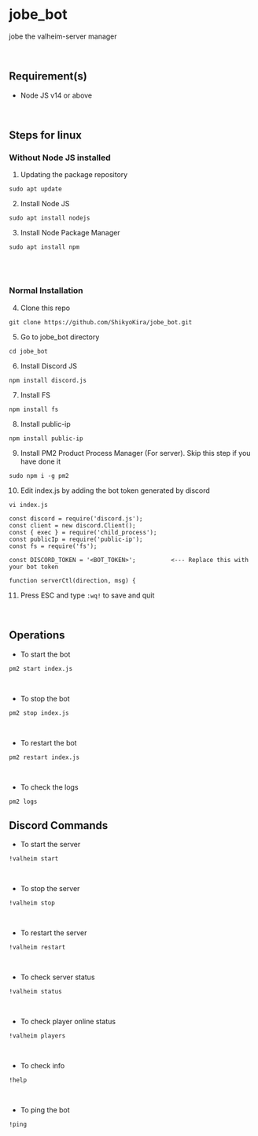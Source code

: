 # jobe_bot
jobe the valheim-server manager

<br>

## Requirement(s)
- Node JS v14 or above

<br>

## Steps for linux

### Without Node JS installed

1. Updating the package repository 
```
sudo apt update
```

2. Install Node JS
```
sudo apt install nodejs
```

3. Install Node Package Manager
```
sudo apt install npm
``` 

<br>
<br>

### Normal Installation

4. Clone this repo
```
git clone https://github.com/ShikyoKira/jobe_bot.git
```

5. Go to jobe_bot directory
```
cd jobe_bot
```

6. Install Discord JS
```
npm install discord.js
```

7. Install FS
```
npm install fs
```

8. Install public-ip
```
npm install public-ip
```

9. Install PM2 Product Process Manager (For server). Skip this step if you have done it
```
sudo npm i -g pm2
```

10. Edit index.js by adding the bot token generated by discord
```
vi index.js
```
```
const discord = require('discord.js');
const client = new discord.Client();
const { exec } = require('child_process');
const publicIp = require('public-ip');
const fs = require('fs');

const DISCORD_TOKEN = '<BOT_TOKEN>';          <--- Replace this with your bot token 

function serverCtl(direction, msg) {
```

11. Press ESC and type `:wq!` to save and quit

<br>

## Operations

- To start the bot

```
pm2 start index.js
```

<br>

- To stop the bot

```
pm2 stop index.js
```

<br>

- To restart the bot

```
pm2 restart index.js
```

<br>

- To check the logs

```
pm2 logs
```


## Discord Commands

- To start the server
```
!valheim start
```

<br>

- To stop the server
```
!valheim stop
```

<br>

- To restart the server
```
!valheim restart
```

<br>

- To check server status
```
!valheim status
```

<br>

- To check player online status
```
!valheim players
```

<br>

- To check info
```
!help
```

<br>

- To ping the bot
```
!ping
```

